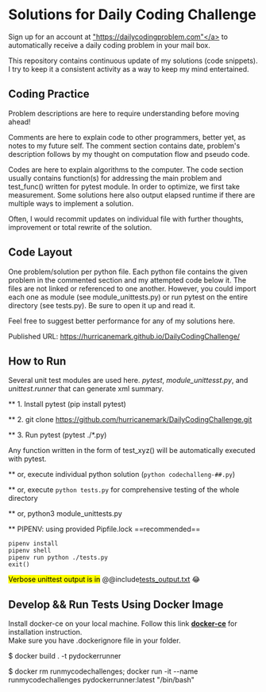# Solutions for Daily Coding Challenge

Sign up for an account at <a href>"https://dailycodingproblem.com"</a> to automatically receive  a daily coding problem in your mail box.


This repository contains continuous update of my solutions (code snippets).  I try to keep it a consistent activity as a way to keep my mind entertained.  

## Coding Practice
Problem descriptions are here to require understanding before moving ahead!

Comments are here to explain code to other programmers, better yet, as notes to my future self.
The comment section contains date, problem's description follows by my thought on computation flow and pseudo code.

Codes are here to explain algorithms to the computer.
The code section usually contains function(s) for addressing the main problem and test_func() written for pytest module.
In order to optimize, we first take measurement.  Some solutions here also output elapsed runtime if there are multiple 
ways to implement a solution.

Often, I would recommit updates on individual file with further thoughts, improvement or total rewrite of the solution.

## Code Layout

One problem/solution per python file.
Each python file contains the given problem in the commented section and my attempted code below it.  The files are not linked or referenced to one another.  However, you could import each one as module (see module_unittests.py) or run pytest on the entire directory (see tests.py).  Be sure to open it up and read it.  

Feel free to suggest better performance for any of my solutions here.


Published URL: https://hurricanemark.github.io/DailyCodingChallenge/

## How to Run

Several unit test modules are used here.  *pytest*, *module_unittesst.py*, and *unittest.runner* that can generate xml summary.

** 1.  Install pytest (pip install  pytest)

** 2.  git clone https://github.com/hurricanemark/DailyCodingChallenge.git

** 3.  Run pytest (pytest ./*.py)
    
Any function written in the form of test_xyz() will be automatically executed with pytest.

**     or, execute individual python solution (`python codechalleng-##.py`)

**     or, execute `python tests.py` for comprehensive testing of the whole directory

**     or, python3 module_unittests.py

**     PIPENV: using provided Pipfile.lock  ==recommended==

```
pipenv install
pipenv shell
pipenv run python ./tests.py
exit()
```

<mark>Verbose unittest output is in</mark> @@include[tests_output.txt](./tests_output.txt) :joy:


## Develop && Run Tests Using Docker Image

Install docker-ce on your local machine.  Follow this link [**docker-ce**](https://docs.docker.com/install/linux/docker-ce/ubuntu/#install-docker-ce-1) for installation instruction.  
Make sure you have .dockerignore file in your folder.

$ docker build . -t pydockerrunner

$ docker rm runmycodechallenges; docker run -it --name runmycodechallenges pydockerrunner:latest "/bin/bash"



